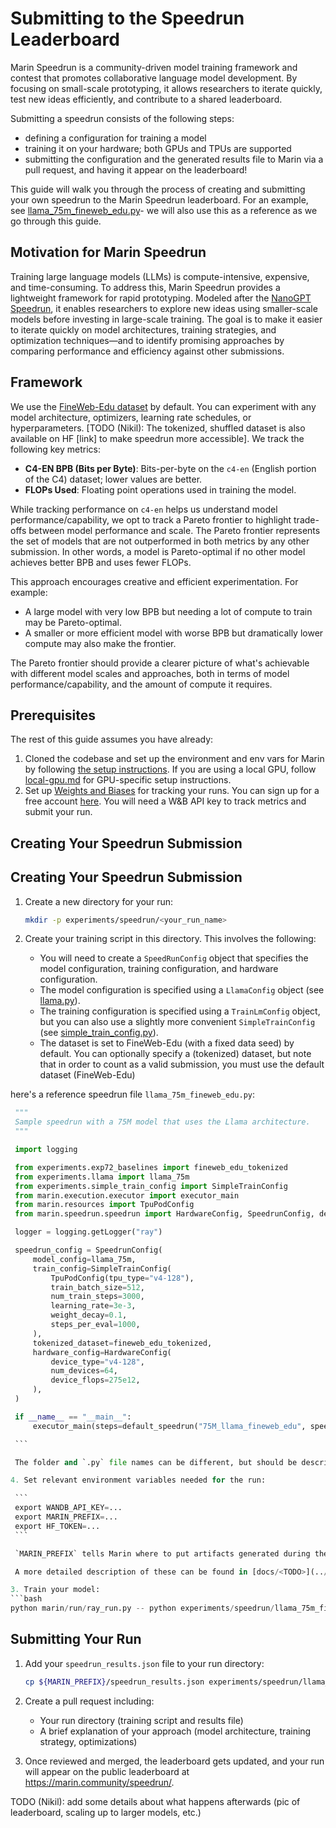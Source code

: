# Submitting to the Speedrun Leaderboard


Marin Speedrun is a community-driven model training framework and contest that promotes collaborative language model development. By focusing on small-scale prototyping, it allows researchers to iterate quickly, test new ideas efficiently, and contribute to a shared leaderboard.

Submitting a speedrun consists of the following steps:
- defining a configuration for training a model
- training it on your hardware; both GPUs and TPUs are supported
- submitting the configuration and the generated results file to Marin via a pull request, and having it appear on the leaderboard!

This guide will walk you through the process of creating and submitting your own speedrun to the Marin Speedrun leaderboard. For an example, see [llama_75m_fineweb_edu.py](https://github.com/marin-community/marin/blob/main/experiments/speedrun/llama_75m_fineweb_edu/llama_75m_fineweb_edu.py)- we will also use this as a reference as we go through this guide.

## Motivation for Marin Speedrun
Training large language models (LLMs) is compute-intensive, expensive, and time-consuming. To address this, Marin Speedrun provides a lightweight framework for rapid prototyping. Modeled after the [NanoGPT Speedrun](https://github.com/KellerJordan/modded-nanogpt), it enables researchers to explore new ideas using smaller-scale models before investing in large-scale training. The goal is to make it easier to iterate quickly on model architectures, training strategies, and optimization techniques—and to identify promising approaches by comparing performance and efficiency against other submissions.

## Framework

We use the [FineWeb-Edu dataset](https://huggingface.co/datasets/HuggingFaceFW/fineweb-edu) by default. You can experiment with any model architecture, optimizers, learning rate schedules, or hyperparameters.
[TODO (Nikil): The tokenized, shuffled dataset is also available on HF [link] to make speedrun more accessible]. We track the following key metrics:

- **C4-EN BPB (Bits per Byte)**: Bits-per-byte on the `c4-en` (English portion of the C4) dataset; lower values are better.
- **FLOPs Used**: Floating point operations used in training the model.


While tracking performance on `c4-en` helps us understand model performance/capability, we opt to track a Pareto frontier to highlight trade-offs between model performance and scale. The Pareto frontier represents the set of models that are not outperformed in both metrics by any other submission. In other words, a model is Pareto-optimal if no other model achieves better BPB and uses fewer FLOPs.

This approach encourages creative and efficient experimentation. For example:

- A large model with very low BPB but needing a lot of compute to train may be Pareto-optimal.
- A smaller or more efficient model with worse BPB but dramatically lower compute may also make the frontier.

The Pareto frontier should provide a clearer picture of what's achievable with different model scales and approaches, both in terms of model performance/capability, and the amount of compute it requires.


## Prerequisites

The rest of this guide assumes you have already:
1. Cloned the codebase and set up the environment and env vars for Marin by following [the setup instructions](../tutorials/getting-started.md). If you are using a local GPU, follow [local-gpu.md](../tutorials/local-gpu.md) for GPU-specific setup instructions.
2. Set up [Weights and Biases](https://wandb.ai) for tracking your runs. You can sign up for a free account [here](https://wandb.ai). You will need a W&B API key to track metrics and submit your run.

## Creating Your Speedrun Submission
## Creating Your Speedrun Submission

1. Create a new directory for your run:
   ```bash
   mkdir -p experiments/speedrun/<your_run_name>
   ```

2. Create your training script in this directory. This involves the following:
    - You will need to create a `SpeedRunConfig` object that specifies the model configuration, training configuration, and hardware configuration.
    - The model configuration is specified using a `LlamaConfig` object (see [llama.py](../llama.py)).
    - The training configuration is specified using a `TrainLmConfig` object, but you can also use a slightly more convenient `SimpleTrainConfig` (see [simple_train_config.py](../simple_train_config.py)).
    - The dataset is set to FineWeb-Edu (with a fixed data seed) by default. You can optionally specify a (tokenized) dataset, but note that in order to count as a valid submission, you must use the default dataset (FineWeb-Edu)


 here's a reference speedrun file `llama_75m_fineweb_edu.py`:

   ```python
    """
    Sample speedrun with a 75M model that uses the Llama architecture.
    """

    import logging

    from experiments.exp72_baselines import fineweb_edu_tokenized
    from experiments.llama import llama_75m
    from experiments.simple_train_config import SimpleTrainConfig
    from marin.execution.executor import executor_main
    from marin.resources import TpuPodConfig
    from marin.speedrun.speedrun import HardwareConfig, SpeedrunConfig, default_speedrun

    logger = logging.getLogger("ray")

    speedrun_config = SpeedrunConfig(
        model_config=llama_75m,
        train_config=SimpleTrainConfig(
            TpuPodConfig(tpu_type="v4-128"),
            train_batch_size=512,
            num_train_steps=3000,
            learning_rate=3e-3,
            weight_decay=0.1,
            steps_per_eval=1000,
        ),
        tokenized_dataset=fineweb_edu_tokenized,
        hardware_config=HardwareConfig(
            device_type="v4-128",
            num_devices=64,
            device_flops=275e12,
        ),
    )

    if __name__ == "__main__":
        executor_main(steps=default_speedrun("75M_llama_fineweb_edu", speedrun_config))

    ```

    The folder and `.py` file names can be different, but should be descriptive of the configuration you use eg. something like `llama_75m_fineweb_edu`. Note that in principle, you could organize your directory experiments/speedrun/<your_run_name> however you like (multiple python files, etc) if you'd like to; in this guide, we'll go with one file to keep things simple.

4. Set relevant environment variables needed for the run:

    ```
    export WANDB_API_KEY=...
    export MARIN_PREFIX=...
    export HF_TOKEN=...
    ```

    `MARIN_PREFIX` tells Marin where to put artifacts generated during the execution of any steps. For examples, training checkpoints usually will be written to `${MARIN_PREFIX}/checkpoints/`. You can set this to an fsspec-recognizable path eg. a GCS bucket, or a directory on your machine.

    A more detailed description of these can be found in [docs/<TODO>](../../docs/<TODO>).

3. Train your model:
   ```bash
   python marin/run/ray_run.py -- python experiments/speedrun/llama_75m_fineweb_edu/llama_75m_fineweb_edu.py
   ```

## Submitting Your Run

1. Add your `speedrun_results.json` file to your run directory:
   ```bash
   cp ${MARIN_PREFIX}/speedrun_results.json experiments/speedrun/llama_75m_fineweb_edu/
   ```

2. Create a pull request including:
   - Your run directory (training script and results file)
   - A brief explanation of your approach (model architecture, training strategy, optimizations)

3. Once reviewed and merged, the leaderboard gets updated, and your run will appear on the public leaderboard at https://marin.community/speedrun/.


TODO (Nikil): add some details about what happens afterwards (pic of leaderboard, scaling up to larger models, etc.)
